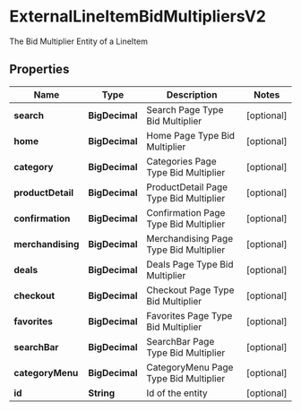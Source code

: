 

# ExternalLineItemBidMultipliersV2

The Bid Multiplier Entity of a LineItem

## Properties

| Name | Type | Description | Notes |
|------------ | ------------- | ------------- | -------------|
|**search** | **BigDecimal** | Search Page Type Bid Multiplier |  [optional] |
|**home** | **BigDecimal** | Home Page Type Bid Multiplier |  [optional] |
|**category** | **BigDecimal** | Categories Page Type Bid Multiplier |  [optional] |
|**productDetail** | **BigDecimal** | ProductDetail Page Type Bid Multiplier |  [optional] |
|**confirmation** | **BigDecimal** | Confirmation Page Type Bid Multiplier |  [optional] |
|**merchandising** | **BigDecimal** | Merchandising Page Type Bid Multiplier |  [optional] |
|**deals** | **BigDecimal** | Deals Page Type Bid Multiplier |  [optional] |
|**checkout** | **BigDecimal** | Checkout Page Type Bid Multiplier |  [optional] |
|**favorites** | **BigDecimal** | Favorites Page Type Bid Multiplier |  [optional] |
|**searchBar** | **BigDecimal** | SearchBar Page Type Bid Multiplier |  [optional] |
|**categoryMenu** | **BigDecimal** | CategoryMenu Page Type Bid Multiplier |  [optional] |
|**id** | **String** | Id of the entity |  [optional] |



